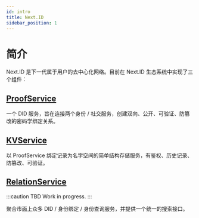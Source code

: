 ```yaml
---
id: intro
title: Next.ID
sidebar_position: 1
---
```


# 简介

Next.ID 是下一代属于用户的去中心化网络。目前在 Next.ID 生态系统中实现了三个组件：

## [ProofService](proof-service/intro.md)

一个 DID 服务，旨在连接两个身份 / 社交服务，创建双向、公开、可验证、防篡改的密码学绑定关系。

## [KVService](kv-service/intro.md)

以 ProofService 绑定记录为名字空间的简单结构存储服务，有鉴权、历史记录、防篡改、可验证。

## [RelationService](relation-service/intro.md)

:::caution TBD
Work in progress.
:::

聚合市面上众多 DID / 身份绑定 / 身份查询服务，并提供一个统一的搜索接口。
